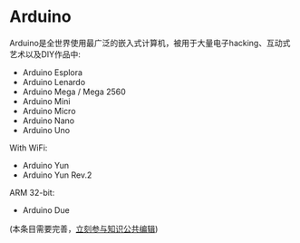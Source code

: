 # Arduino

Arduino是全世界使用最广泛的嵌入式计算机，被用于大量电子hacking、互动式艺术以及DIY作品中:

- Arduino Esplora
- Arduino Lenardo
- Arduino Mega / Mega 2560
- Arduino Mini
- Arduino Micro
- Arduino Nano
- Arduino Uno

With WiFi:

- Arduino Yun
- Arduino Yun Rev.2

ARM 32-bit:

- Arduino Due

(本条目需要完善，[立刻参与知识公共编辑](/how-to-contribute/))
